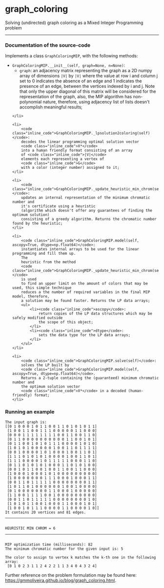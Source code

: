 # graph_coloring
Solving (undirected) graph coloring as a Mixed Integer Programming problem

<hr>

<h3>Documentation of the source-code</h3>

Implements a class
<code class="inline_code">GraphColoringMIP</code>,
with the following methods:

<ul>
	<li>
		<code class="inline_code">GraphColoringMIP.__init__(self, graph=None, n=None)</code>:
		<ul>
			<li><code class="inline_code">graph</code>:
				an adjacency matrix representing the graph as a
				2D numpy array of dimensions
				<code class="inline_code">|V|</code> by
				<code class="inline_code">|V|</code> where
				the value at row i and column j
				set to 0 indicates the absence of an edge
				and 1 indicates the presence of an edge,
				between the vertices indexed by i and j.
				Note that only the upper diagonal of this matrix will be
				considered for the representation of the graph, also,
				the MIP algorithm has
				non-polynomial nature, therefore, using adjacency list
				of lists doesn't accomplish meaningful results;
			</li>
		</ul>

	</li>

	<li>
		<code class="inline_code">GraphColoringMIP._lpsolution2coloring(self)</code>:
		decodes the linear programming optimal solution vector
		<code class="inline_code">X*</code>
		into a human friendly format consisting of an array
		of <code class="inline_code">|V|</code>
		elements each representing a vertex of
		<code class="inline_code">G</code>
		with a color (integer number) assigned to it;
	</li>

	<li>
		<code class="inline_code">GraphColoringMIP._update_heuristic_min_chrom(self)</code>:
		updates an internal representation of the minimum chromatic number and
		it's certificate using a heuristic
		(algorithm which doesn't offer any guarantees of finding the optimum solution)
		consisting of a greedy algorithm. Returns the chromatic number found by the heuristic;
	</li>

	<li>
		<code class="inline_code">GraphColoringMIP.model(self, ascopy=True, dtype=np.float64)</code>:
		instantiates internal arrays to be used for the linear programming and fill them up.
		The
		heuristic from the method
		<code class="inline_code">GraphColoringMIP._update_heuristic_min_chrom(self)</code>
		is used
		to find an upper limit on the amount of colors that may be used, this simple technique
		reduces a the number of required variables in the final MIP model, therefore,
		a solution may be found faster. Returns the LP data arrays;
		<ul>
			<li><code class="inline_code">ascopy</code>:
				return copies of the LP data structures which may be safely modified outside
				the scope of this object;
			</li>
			<li><code class="inline_code">dtype</code>:
				sets the data type for the LP data arrays;
			</li>
		</ul>
	</li>

	<li>
		<code class="inline_code">GraphColoringMIP.solve(self)</code>:
		solves the LP built by
		<code class="inline_code">GraphColoringMIP.model(self, ascopy=True, dtype=np.float64)</code>.
		Returns a 2-tuple containing the (guaranteed) minimum chromatic number and
		the optimum solution vector
		<code class="inline_code">X*</code> in a decoded (human-friendly) format;
	</li>
</ul>

<h3>Running an example</h3>

<pre><code class="lang-shell">The input graph is:
[[0 1 0 0 0 1 0 1 1 0 0 1 1 0 1 0 1 0 1 1]
 [1 0 0 1 1 0 0 1 1 1 0 0 0 0 0 1 1 0 0 0]
 [0 0 0 1 1 1 1 1 1 1 1 0 0 1 1 0 0 1 1 0]
 [0 1 1 0 0 0 0 0 0 0 0 0 0 1 1 0 0 1 0 1]
 [0 1 1 0 0 1 0 1 0 1 1 1 0 0 0 0 1 0 1 0]
 [1 0 1 0 1 0 0 0 0 0 1 0 0 1 1 0 1 1 1 1]
 [0 0 1 0 0 0 0 1 0 1 0 0 0 1 0 0 1 1 0 1]
 [1 1 1 0 1 0 1 0 1 0 0 0 0 1 0 0 1 1 0 1]
 [1 1 1 0 0 0 0 1 0 1 1 1 1 1 0 0 0 1 1 0]
 [0 1 1 0 1 0 1 0 1 0 0 0 1 1 0 1 0 1 0 0]
 [0 0 1 0 1 1 0 0 1 0 0 1 1 0 0 1 1 0 0 0]
 [1 0 0 0 1 0 0 0 1 0 1 0 0 0 0 0 0 0 0 0]
 [1 0 0 0 0 0 0 0 1 1 1 0 0 0 1 0 0 0 1 1]
 [0 0 1 1 0 1 1 1 1 1 0 0 0 0 0 0 0 0 1 1]
 [1 0 1 1 0 1 0 0 0 0 0 0 1 0 0 1 0 0 0 0]
 [0 1 0 0 0 0 0 0 0 1 1 0 0 0 1 0 0 0 0 0]
 [1 1 0 0 1 1 1 1 0 0 1 0 0 0 0 0 0 0 0 0]
 [0 0 1 1 0 1 1 1 1 1 0 0 0 0 0 0 0 0 1 0]
 [1 0 1 0 1 1 0 0 1 0 0 0 1 1 0 0 0 1 0 1]
 [1 0 0 1 0 1 1 1 0 0 0 0 1 1 0 0 0 0 1 0]]
It contains 20 vertices and 81 edges.
<hr>
HEURISTIC MIN CHROM = 6
<hr>
MIP optimization time (milliseconds): 82
The minimum chromatic number for the given input is: 5

The color to assign to vertex k matches the k-th one in the following array:
 [0 1 0 2 3 1 1 2 4 2 2 1 1 3 4 0 4 3 2 4]
</code></pre>

Further reference on the problem formulation may be found here: https://gmmoliveira.github.io/blog/graph_coloring.html.
